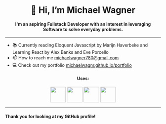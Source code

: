 <h1 align="center">👋 Hi, I’m Michael Wagner</h1>
<h4 align="center">I'm an aspiring Fullstack Developer with an interest in leveraging Software to solve everyday problems.</h3>
<hr/>

  - 📚 Currently reading Eloquent Javascript by Marijn Haverbeke and Learning React by Alex Banks and Eve Porcello</li>
  - 📫 How to reach me <a href="mailto:michaelwagner780@gmail.com" target="blank">michaelwagner780@gmail.com</a></li>
  - 💻 Check out my portfolio [michaelwagnr.github.io/portfolio](https://michaelwagnr.github.io/portfolio)


<h4 align="center">Uses:</h4>

<div align="center">
<img width="50" src="https://cdn.jsdelivr.net/gh/devicons/devicon/icons/html5/html5-plain-wordmark.svg" /> 
<img width="50" src="https://cdn.jsdelivr.net/gh/devicons/devicon/icons/css3/css3-plain-wordmark.svg" />
<img width="50" src="https://cdn.jsdelivr.net/gh/devicons/devicon/icons/javascript/javascript-original.svg" />
<img width="50" src="https://cdn.jsdelivr.net/gh/devicons/devicon/icons/react/react-original.svg" /> 
</div>

<hr/>

<h4>Thank you for looking at my GitHub profile!</h4>       

